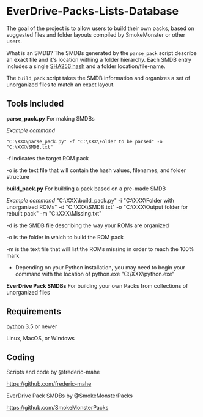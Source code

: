 # EverDrive-Packs-Lists-Database

The goal of the project is to allow users to build their own packs,
based on suggested files and folder layouts compiled by SmokeMonster
or other users.

What is an SMDB? The SMDBs generated by the `parse_pack` script
describe an exact file and it's location withing a folder
hierarchy. Each SMDB entry includes a single [SHA256
hash](https://en.wikipedia.org/wiki/Secure_Hash_Algorithms) and a
folder location/file-name.

The `build_pack` script takes the SMDB information and organizes a set
of unorganized files to match an exact layout.

## Tools Included

**parse_pack.py** For making SMDBs

*Example command*

```DOS .bat
"C:\XXX\parse_pack.py" -f "C:\XXX\Folder to be parsed" -o "C:\XXX\SMDB.txt"
```

-f indicates the target ROM pack

-o is the text file that will contain the hash values, filenames, and folder structure



**build_pack.py** For building a pack based on a pre-made SMDB

*Example command* "C:\XXX\build_pack.py" -i "C:\XXX\Folder with unorganized ROMs" -d "C:\XXX\SMDB.txt" -o "C:\XXX\Output 
folder for rebuilt pack" -m "C:\XXX\Missing.txt"

-d is the SMDB file describing the way your ROMs are organized

-o is the folder in which to build the ROM pack

-m is the text file that will list the ROMs missing in order to reach the 100% mark

* Depending on your Python installation, you may need to begin your command with the location of python.exe "C:\XXX\python.exe"



**EverDrive Pack SMDBs** For building your own Packs from collections of unorganized files

## Requirements

[python](https://www.python.org) 3.5 or newer

Linux, MacOS, or Windows

## Coding

Scripts and code by @frederic-mahe

https://github.com/frederic-mahe

EverDrive Pack SMDBs by @SmokeMonsterPacks

https://github.com/SmokeMonsterPacks
